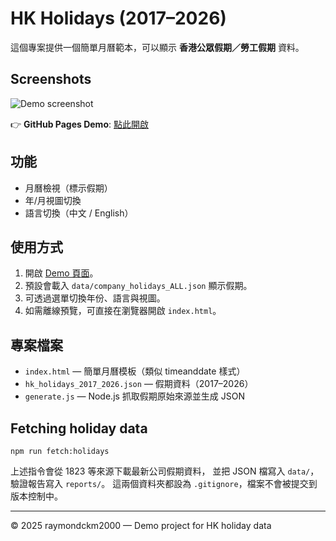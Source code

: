 # HK Holidays (2017–2026)

這個專案提供一個簡單月曆範本，可以顯示 **香港公眾假期／勞工假期** 資料。

## Screenshots
![Demo screenshot](docs/screenshot-placeholder.png)

👉 **GitHub Pages Demo**: [點此開啟](https://raymondckm2000.github.io/hk-holidays/)

## 功能
- 月曆檢視（標示假期）
- 年/月視圖切換
- 語言切換（中文 / English）

## 使用方式
1. 開啟 [Demo 頁面](https://raymondckm2000.github.io/hk-holidays/)。
2. 預設會載入 `data/company_holidays_ALL.json` 顯示假期。
3. 可透過選單切換年份、語言與視圖。
4. 如需離線預覽，可直接在瀏覽器開啟 `index.html`。

## 專案檔案
- `index.html` — 簡單月曆模板（類似 timeanddate 樣式）
- `hk_holidays_2017_2026.json` — 假期資料（2017–2026）
- `generate.js` — Node.js 抓取假期原始來源並生成 JSON

## Fetching holiday data

```
npm run fetch:holidays
```

上述指令會從 1823 等來源下載最新公司假期資料，
並把 JSON 檔寫入 `data/`，驗證報告寫入 `reports/`。
這兩個資料夾都設為 `.gitignore`，檔案不會被提交到版本控制中。

---
© 2025 raymondckm2000 — Demo project for HK holiday data
